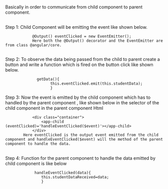##
Basically in order to communicate from child component to parent component.
##
Step 1: Child Component will be emitting the event like shown below.
```
            @Output() eventClicked = new EventEmitter();
            Here both the @Output() decorator and the EventEmitter are from class @angular/core.
```
##
Step 2: To observe the data being passed from the child to parent create a button and write a function which is fired on the button click like shown below.
```
              getData(){
                    this.eventClicked.emit(this.studentData); 
                    }
```
Step 3: Now the event is emitted by the child component which has to handled by the parent component , like shown below in the selector of the child component in the parent component Html
```
            <div class="container">
                <app-child (eventClicked)='handleEventClicked($event)'></app-child>
            </div>
        Here eventClicked is the output event emitted from the child component and handleEventClicked($event) will the method of the parent component to handle the data.
```

##
Step 4: Function for the parent component to handle the data emitted by child component is like below
```
             handleEventClicked(data){
                this.studentDataReceived=data;
                }
```
